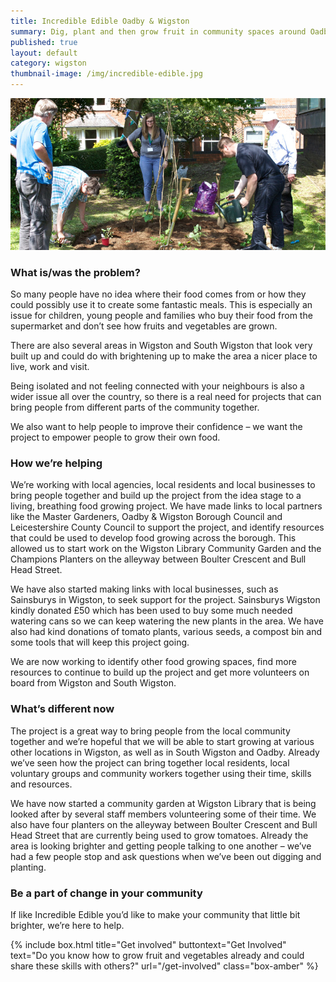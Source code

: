 ```yaml
---
title: Incredible Edible Oadby & Wigston
summary: Dig, plant and then grow fruit in community spaces around Oadby & Wigston borough.
published: true
layout: default
category: wigston
thumbnail-image: /img/incredible-edible.jpg
---
```


![Service users from the Incredible Edible Project](/img/incredible-edible.jpg)

### What is/was the problem? 

So many people have no idea where their food comes from or how they could possibly use it to create some fantastic meals. This is especially an issue for children, young people and families who buy their food from the supermarket and don’t see how fruits and vegetables are grown. 

There are also several areas in Wigston and South Wigston that look very built up and could do with brightening up to make the area a nicer place to live, work and visit.

Being isolated and not feeling connected with your neighbours is also a wider issue all over the country, so there is a real need for projects that can bring people from different parts of the community together.

We also want to help people to improve their confidence – we want the project to empower people to grow their own food.

### How we’re helping 

We’re working with local agencies, local residents and local businesses to bring people together and build up the project from the idea stage to a living, breathing food growing project. We have made links to local partners like the Master Gardeners, Oadby & Wigston Borough Council and Leicestershire County Council to support the project, and identify resources that could be used to develop food growing across the borough. This allowed us to start work on the Wigston Library Community Garden and the Champions Planters on the alleyway between Boulter Crescent and Bull Head Street. 

We have also started making links with local businesses, such as Sainsburys in Wigston, to seek support for the project. Sainsburys Wigston kindly donated £50 which has been used to buy some much needed watering cans so we can keep watering the new plants in the area. We have also had kind donations of tomato plants, various seeds, a compost bin and some tools that will keep this project going.

We are now working to identify other food growing spaces, find more resources to continue to build up the project and get more volunteers on board from Wigston and South Wigston.

### What’s different now 

The project is a great way to bring people from the local community together and we’re hopeful that we will be able to start growing at various other locations in Wigston, as well as in South Wigston and Oadby. Already we’ve seen how the project can bring together local residents, local voluntary groups and community workers together using their time, skills and resources.

We have now started a community garden at Wigston Library that is being looked after by several staff members volunteering some of their time. We also have four planters on the alleyway between Boulter Crescent and Bull Head Street that are currently being used to grow tomatoes. Already the area is looking brighter and getting people talking to one another – we’ve had a few people stop and ask questions when we’ve been out digging and planting.

### Be a part of change in your community

If like Incredible Edible you’d like to make your community that little bit brighter, we’re here to help. 

{% include box.html title="Get involved" buttontext="Get Involved" text="Do you know how to grow fruit and vegetables already and could share these skills with others?" url="/get-involved" class="box-amber"  %}
 